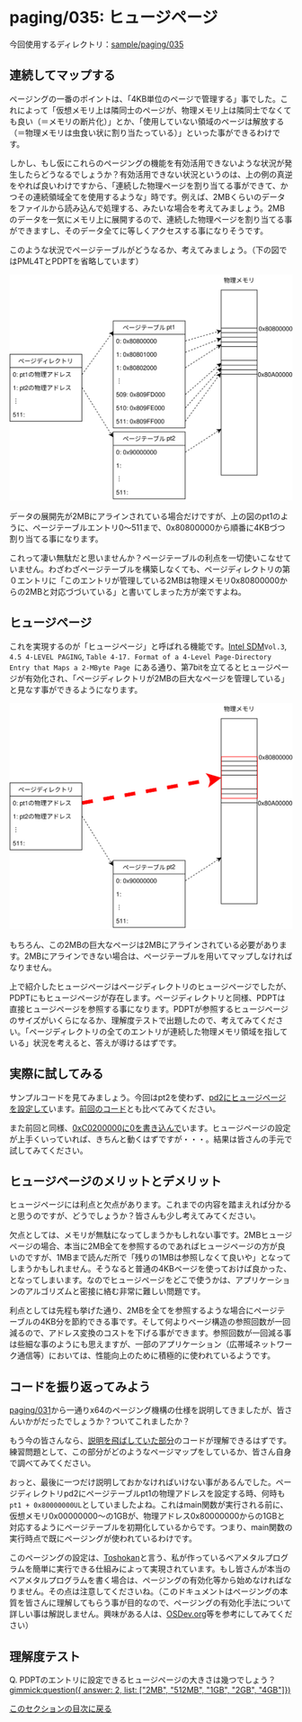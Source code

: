paging/035: ヒュージページ
==========================

今回使用するディレクトリ：[sample/paging/035](https://github.com/PFLab-OS/Toshokan/tree/master/sample/paging/035)

連続してマップする
---------------------------------
ページングの一番のポイントは、「4KB単位のページで管理する」事でした。これによって「仮想メモリ上は隣同士のページが、物理メモリ上は隣同士でなくても良い（＝メモリの断片化）」とか、「使用していない領域のページは解放する（＝物理メモリは虫食い状に割り当たっている）」といった事ができるわけです。

しかし、もし仮にこれらのページングの機能を有効活用できないような状況が発生したらどうなるでしょうか？有効活用できない状況というのは、上の例の真逆をやれば良いわけですから、「連続した物理ページを割り当てる事ができて、かつその連続領域全てを使用するような」時です。例えば、2MBくらいのデータをファイルから読み込んで処理する、みたいな場合を考えてみましょう。2MBのデータを一気にメモリ上に展開するので、連続した物理ページを割り当てる事ができますし、そのデータ全てに等しくアクセスする事になりそうです。

このような状況でページテーブルがどうなるか、考えてみましょう。（下の図ではPML4TとPDPTを省略しています）

![035_1.svg](035_1.svg)

データの展開先が2MBにアラインされている場合だけですが、上の図のpt1のように、ページテーブルエントリ0〜511まで、0x80800000から順番に4KBづつ割り当てる事になります。

これって凄い無駄だと思いませんか？ページテーブルの利点を一切使いこなせていません。わざわざページテーブルを構築しなくても、ページディレクトリの第０エントリに「このエントリが管理している2MBは物理メモリ0x80800000からの2MBと対応づづいている」と書いてしまった方が楽ですよね。

ヒュージページ
---------------------------------

これを実現するのが「ヒュージページ」と呼ばれる機能です。[Intel SDM](/document.md#Intel%C2%AE_64_and_IA-32_Architectures_Software_Developer%E2%80%99s_Manual)`Vol.3`, `4.5 4-LEVEL PAGING`, `Table 4-17. Format of a 4-Level Page-Directory Entry that Maps a 2-MByte Page `にある通り、第7bitを立てるとヒュージページが有効化され、「ページディレクトリが2MBの巨大なページを管理している」と見なす事ができるようになります。

![035_2.svg](035_2.svg)

もちろん、この2MBの巨大なページは2MBにアラインされている必要があります。2MBにアラインできない場合は、ページテーブルを用いてマップしなければなりません。

上で紹介したヒュージページはページディレクトリのヒュージページでしたが、PDPTにもヒュージページが存在します。ページディレクトリと同様、PDPTは直接ヒュージページを参照する事になります。PDPTが参照するヒュージページのサイズがいくらになるか、理解度テストで出題したので、考えてみてください。「ページディレクトリの全てのエントリが連続した物理メモリ領域を指している」状況を考えると、答えが導けるはずです。

実際に試してみる
---------------------------------
サンプルコードを見てみましょう。今回はpt2を使わず、[pd2にヒュージページを設定して](https://github.com/PFLab-OS/Toshokan/blob/master/sample/paging/035/friend.cc#L20)います。[前回のコード](https://github.com/PFLab-OS/Toshokan/blob/master/sample/paging/032/friend.cc#L21)とも比べてみてください。

また前回と同様、[0xC0200000に0を書き込んで](https://github.com/PFLab-OS/Toshokan/blob/master/sample/paging/035/friend.cc#L31)います。ヒュージページの設定が上手くいっていれば、きちんと動くはずですが・・・。結果は皆さんの手元で試してみてください。

ヒュージページのメリットとデメリット
---------------------------------

ヒュージページには利点と欠点があります。これまでの内容を踏まえれば分かると思うのですが、どうでしょうか？皆さんも少し考えてみてください。

欠点としては、メモリが無駄になってしまうかもしれない事です。2MBヒュージページの場合、本当に2MB全てを参照するのであればヒュージページの方が良いのですが、1MBまで読んだ所で「残りの1MBは参照しなくて良いや」となってしまうかもしれません。そうなると普通の4KBページを使っておけば良かった、となってしまいます。なのでヒュージページをどこで使うかは、アプリケーションのアルゴリズムと密接に絡む非常に難しい問題です。

利点としては先程も挙げた通り、2MBを全てを参照するような場合にページテーブルの4KB分を節約できる事です。そして何よりページ構造の参照回数が一回減るので、アドレス変換のコストを下げる事ができます。参照回数が一回減る事は些細な事のようにも思えますが、一部のアプリケーション（広帯域ネットワーク通信等）においては、性能向上のために積極的に使われているようです。

コードを振り返ってみよう
---------------------------------

[paging/031](031.md)から一通りx64のページング機構の仕様を説明してきましたが、皆さんいかがだったでしょうか？ついてこれましたか？

もう今の皆さんなら、[説明を飛ばしていた部分](https://github.com/PFLab-OS/Toshokan/blob/master/sample/paging/035/friend.cc#L10-L30)のコードが理解できるはずです。練習問題として、この部分がどのようなページマップをしているか、皆さん自身で調べてみてください。

おっと、最後に一つだけ説明しておかなければいけない事があるんでした。ページディレクトリpd2にページテーブルpt1の物理アドレスを設定する時、何時も`pt1 + 0x80000000UL`としていましたよね。これはmain関数が実行される前に、仮想メモリ0x00000000〜の1GBが、物理アドレス0x80000000からの1GBと対応するようにページテーブルを初期化しているからです。つまり、main関数の実行時点で既にページングが使われているわけです。

このページングの設定は、[Toshokan](https://github.com/PFLab-OS/Toshokan)と言う、私が作っているベアメタルプログラムを簡単に実行できる仕組みによって実現されています。もし皆さんが本当のベアメタルプログラムを書く場合は、ページングの有効化等から始めなければなりません。その点は注意してくださいね。（このドキュメントはページングの本質を皆さんに理解してもらう事が目的なので、ページングの有効化手法について詳しい事は解説しません。興味がある人は、[OSDev.org](https://wiki.osdev.org/Setting_Up_Long_Mode)等を参考にしてみてください）

理解度テスト
---------------------------------

Q. PDPTのエントリに設定できるヒュージページの大きさは幾つでしょう？
[gimmick:question({ answer: 2, list: ["2MB", "512MB", "1GB", "2GB", "4GB"]})]()

[このセクションの目次に戻る](index.md)

